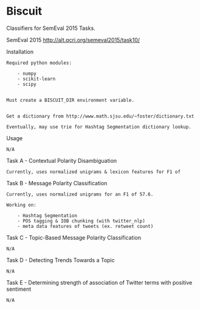 Biscuit
=======

Classifiers for SemEval 2015 Tasks.


SemEval 2015       http://alt.qcri.org/semeval2015/task10/




Installation

    Required python modules:

        - numpy
        - scikit-learn
        - scipy


    Must create a BISCUIT_DIR environment variable.


    Get a dictionary from http://www.math.sjsu.edu/~foster/dictionary.txt

    Eventually, may use trie for Hashtag Segmentation dictionary lookup.




Usage

    N/A




Task A - Contextual Polarity Disambiguation

    Currently, uses normalized unigrams & lexicon features for F1 of 



Task B - Message Polarity Classification

    Currently, uses normalized unigrams for an F1 of 57.6.

    Working on: 

        - Hashtag Segmentation
        - POS tagging & IOB chunking (with twitter_nlp)
        - meta data features of tweets (ex. retweet count)



Task C - Topic-Based Message Polarity Classification

    N/A


Task D - Detecting Trends Towards a Topic

    N/A


Task E - Determining strength of association of Twitter terms with positive sentiment

    N/A


